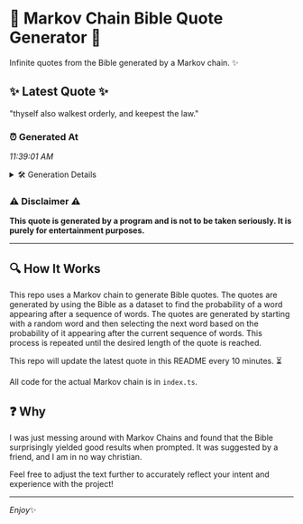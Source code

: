 # 📖 Markov Chain Bible Quote Generator 📖

Infinite quotes from the Bible generated by a Markov chain. ✨

## ✨ Latest Quote ✨
"thyself also walkest orderly, and keepest the law."

### ⏰ Generated At
*11:39:01 AM*

<details>
    <summary>🛠️ Generation Details</summary>
    <p>
        <strong>🌱 Seed:</strong> thyself<br>
        <strong>🔄 Iterations:</strong> 7<br>
        <strong>📜 Context History:</strong><br>[ thyself ]: also<br>[ thyself, also ]: walkest<br>[ thyself, also, walkest ]: orderly,<br>[ thyself, also, walkest, orderly, ]: and<br>[ thyself, also, walkest, orderly,, and ]: keepest<br>[ thyself, also, walkest, orderly,, and, keepest ]: the<br>[ also, walkest, orderly,, and, keepest, the ]: law.<br>
    </p>
</details>

### ⚠️ Disclaimer ⚠️
**This quote is generated by a program and is not to be taken seriously. It is purely for entertainment purposes.**

---

## 🔍 How It Works

This repo uses a Markov chain to generate Bible quotes. The quotes are generated by using the Bible as a dataset to find the probability of a word appearing after a sequence of words. The quotes are generated by starting with a random word and then selecting the next word based on the probability of it appearing after the current sequence of words. This process is repeated until the desired length of the quote is reached.

This repo will update the latest quote in this README every 10 minutes. ⏳

All code for the actual Markov chain is in `index.ts`.

## ❓ Why

I was just messing around with Markov Chains and found that the Bible surprisingly yielded good results when prompted. 
It was suggested by a friend, and I am in no way christian.

Feel free to adjust the text further to accurately reflect your intent and experience with the project!

---

*Enjoy*✨
